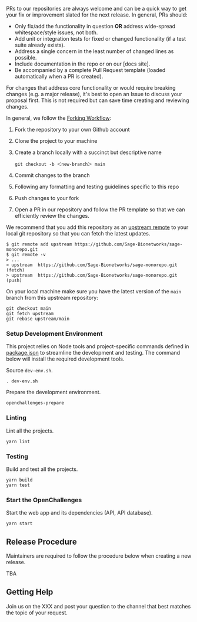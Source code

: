 PRs to our repositories are always welcome and can be a quick way to get your
fix or improvement slated for the next release. In general, PRs should:

- Only fix/add the functionality in question **OR** address wide-spread
  whitespace/style issues, not both.
- Add unit or integration tests for fixed or changed functionality (if a test
  suite already exists).
- Address a single concern in the least number of changed lines as possible.
- Include documentation in the repo or on our [docs site].
- Be accompanied by a complete Pull Request template (loaded automatically when
  a PR is created).

For changes that address core functionality or would require breaking changes
(e.g. a major release), it's best to open an Issue to discuss your proposal
first. This is not required but can save time creating and reviewing changes.

In general, we follow the [Forking Workflow]:

1. Fork the repository to your own Github account
2. Clone the project to your machine
3. Create a branch locally with a succinct but descriptive name

       git checkout -b ＜new-branch＞ main

4. Commit changes to the branch
5. Following any formatting and testing guidelines specific to this repo
6. Push changes to your fork
7. Open a PR in our repository and follow the PR template so that we can
   efficiently review the changes.

We recommend that you add this repository as an [upstream remote] to your local
git repository so that you can fetch the latest updates.

```console
$ git remote add upstream https://github.com/Sage-Bionetworks/sage-monorepo.git
$ git remote -v
> ...
> upstream  https://github.com/Sage-Bionetworks/sage-monorepo.git (fetch)
> upstream  https://github.com/Sage-Bionetworks/sage-monorepo.git (push)
```

On your local machine make sure you have the latest version of the `main` branch
from this upstream repository:

```console
git checkout main
git fetch upstream
git rebase upstream/main
```

### Setup Development Environment

This project relies on Node tools and project-specific commands defined in
[package.json] to streamline the development and testing. The command below will
install the required development tools.

Source `dev-env.sh`.

    . dev-env.sh

Prepare the development environment.

    openchallenges-prepare

### Linting

Lint all the projects.

    yarn lint

### Testing

Build and test all the projects.

```console
yarn build
yarn test
```

### Start the OpenChallenges

Start the web app and its dependencies (API, API database).

    yarn start

## Release Procedure

Maintainers are required to follow the procedure below when creating a new
release.

TBA

## Getting Help

Join us on the XXX and post your question to the channel that best matches the
topic of your request.

<!-- Links -->

[upstream remote]: https://help.github.com/en/articles/configuring-a-remote-for-a-fork
[reaction]: https://github.blog/2016-03-10-add-reactions-to-pull-requests-issues-and-comments/
[Forking Workflow]: https://www.atlassian.com/git/tutorials/comparing-workflows/forking-workflow
[package.json]: ../package.json
[README.md]: ../README.md
